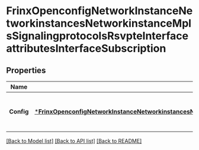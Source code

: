 # FrinxOpenconfigNetworkInstanceNetworkinstancesNetworkinstanceMplsSignalingprotocolsRsvpteInterfaceattributesInterfaceSubscription

## Properties
Name | Type | Description | Notes
------------ | ------------- | ------------- | -------------
**Config** | [***FrinxOpenconfigNetworkInstanceNetworkinstancesNetworkinstanceMplsSignalingprotocolsRsvpteInterfaceattributesInterfaceSubscriptionConfig**](frinx.openconfig.network.instance.networkinstances.networkinstance.mpls.signalingprotocols.rsvpte.interfaceattributes.interface.subscription.Config.md) | Optional[Configuration parameters relating to RSVP subscription options] REF:Optional.empty | [optional] [default to null]

[[Back to Model list]](../README.md#documentation-for-models) [[Back to API list]](../README.md#documentation-for-api-endpoints) [[Back to README]](../README.md)


